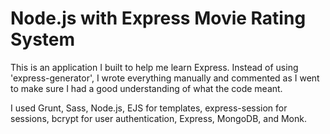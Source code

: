 # Node.js with Express Movie Rating System

This is an application I built to help me learn Express. Instead of using 'express-generator', I wrote everything manually and commented as I went to make sure I had a good understanding of what the code meant.

I used Grunt, Sass, Node.js, EJS for templates, express-session for sessions, bcrypt for user authentication, Express, MongoDB, and Monk.
